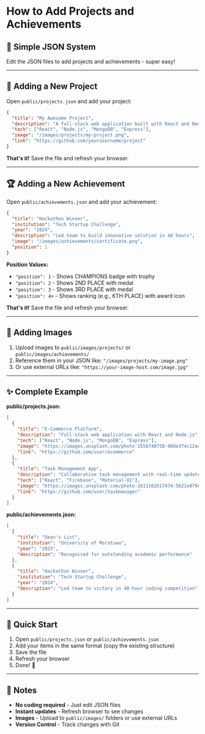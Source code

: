 # How to Add Projects and Achievements

## 📝 Simple JSON System

Edit the JSON files to add projects and achievements - super easy!

---

## 🎯 Adding a New Project

Open `public/projects.json` and add your project:

```json
{
  "title": "My Awesome Project",
  "description": "A full-stack web application built with React and Node.js",
  "tech": ["React", "Node.js", "MongoDB", "Express"],
  "image": "/images/projects/my-project.png",
  "link": "https://github.com/yourusername/project"
}
```

**That's it!** Save the file and refresh your browser.

---

## 🏆 Adding a New Achievement

Open `public/achievements.json` and add your achievement:

```json
{
  "title": "Hackathon Winner",
  "institution": "Tech Startup Challenge",
  "year": "2024",
  "description": "Led team to build innovative solution in 48 hours",
  "image": "/images/achievements/certificate.png",
  "position": 1
}
```

**Position Values:**
- `"position": 1` - Shows CHAMPIONS badge with trophy
- `"position": 2` - Shows 2ND PLACE with medal  
- `"position": 3` - Shows 3RD PLACE with medal
- `"position": 4+` - Shows ranking (e.g., 6TH PLACE) with award icon

**That's it!** Save the file and refresh your browser.

---

## 📂 Adding Images

1. Upload images to `public/images/projects/` or `public/images/achievements/`
2. Reference them in your JSON like: `"/images/projects/my-image.png"`
3. Or use external URLs like: `"https://your-image-host.com/image.jpg"`

---

## ✨ Complete Example

**public/projects.json:**
```json
[
  {
    "title": "E-Commerce Platform",
    "description": "Full-stack web application with React and Node.js",
    "tech": ["React", "Node.js", "MongoDB", "Express"],
    "image": "https://images.unsplash.com/photo-1556740758-90de374c12ad?w=800&h=600&fit=crop",
    "link": "https://github.com/user/ecommerce"
  },
  {
    "title": "Task Management App",
    "description": "Collaborative task management with real-time updates",
    "tech": ["React", "Firebase", "Material-UI"],
    "image": "https://images.unsplash.com/photo-1611162617474-5b21e879e113?w=800&h=600&fit=crop",
    "link": "https://github.com/user/taskmanager"
  }
]
```

**public/achievements.json:**
```json
[
  {
    "title": "Dean's List",
    "institution": "University of Moratuwa",
    "year": "2023",
    "description": "Recognized for outstanding academic performance"
  },
  {
    "title": "Hackathon Winner",
    "institution": "Tech Startup Challenge",
    "year": "2024",
    "description": "Led team to victory in 48-hour coding competition"
  }
]
```

---

## 🎉 Quick Start

1. Open `public/projects.json` or `public/achievements.json`
2. Add your items in the same format (copy the existing structure)
3. Save the file
4. Refresh your browser
5. Done! 🚀

---

## 📝 Notes

- **No coding required** - Just edit JSON files
- **Instant updates** - Refresh browser to see changes
- **Images** - Upload to `public/images/` folders or use external URLs
- **Version Control** - Track changes with Git
